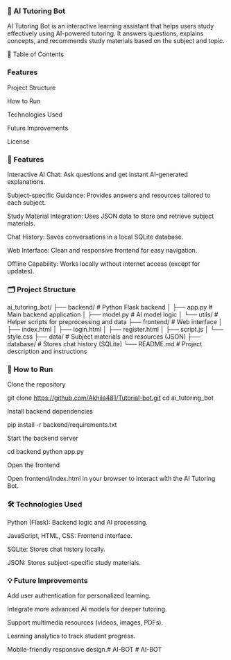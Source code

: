  ### 🧠 AI Tutoring Bot

AI Tutoring Bot is an interactive learning assistant that helps users study effectively using AI-powered tutoring. It answers questions, explains concepts, and recommends study materials based on the subject and topic.

📌 Table of Contents

### Features

Project Structure

How to Run

Technologies Used

Future Improvements

License

### 🌟 Features

Interactive AI Chat: Ask questions and get instant AI-generated explanations.

Subject-specific Guidance: Provides answers and resources tailored to each subject.

Study Material Integration: Uses JSON data to store and retrieve subject materials.

Chat History: Saves conversations in a local SQLite database.

Web Interface: Clean and responsive frontend for easy navigation.

Offline Capability: Works locally without internet access (except for updates).

### 🗂 Project Structure
ai_tutoring_bot/
├── backend/          # Python Flask backend
│   ├── app.py        # Main backend application
│   ├── model.py      # AI model logic
│   └── utils/        # Helper scripts for preprocessing and data
├── frontend/         # Web interface
│   ├── index.html
│   ├── login.html
│   ├── register.html
│   ├── script.js
│   └── style.css
├── data/             # Subject materials and resources (JSON)
├── database/         # Stores chat history (SQLite)
└── README.md         # Project description and instructions

### 🚀 How to Run

Clone the repository

git clone https://github.com/Akhila481/Tutorial-bot.git
cd ai_tutoring_bot


Install backend dependencies

pip install -r backend/requirements.txt


Start the backend server

cd backend
python app.py


Open the frontend

Open frontend/index.html in your browser to interact with the AI Tutoring Bot.

### 🛠️ Technologies Used

Python (Flask): Backend logic and AI processing.

JavaScript, HTML, CSS: Frontend interface.

SQLite: Stores chat history locally.

JSON: Stores subject-specific study materials.

### 💡 Future Improvements

Add user authentication for personalized learning.

Integrate more advanced AI models for deeper tutoring.

Support multimedia resources (videos, images, PDFs).

Learning analytics to track student progress.

Mobile-friendly responsive design.#   A I - B O T  
 #   A I - B O T  
 